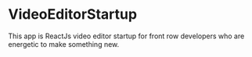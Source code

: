 # VideoEditorStartup
This app is ReactJs video editor startup for front row developers who are energetic to make something new.
